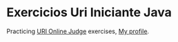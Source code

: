 # Exercicios Uri Iniciante Java

Practicing [URI Online Judge](https://www.urionlinejudge.com.br/judge/pt/categories) exercises, [My profile](https://www.https://www.urionlinejudge.com.br/judge/pt/profile/586844).
